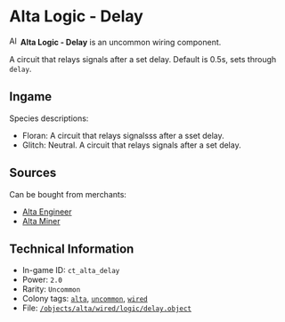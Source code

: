 # Alta Logic - Delay

<img src="https://raw.githubusercontent.com/Ceterai/Enternia/main/objects/alta/wired/logic/delay.png:default.1" alt="Alta Logic - Delay icon" loading="lazy" height="16px" width="auto" /> **Alta Logic - Delay** is an uncommon wiring component.

A circuit that relays signals after a set delay. Default is 0.5s, sets through `delay`.

## Ingame

Species descriptions:

- Floran: A circuit that relays signalsss after a sset delay.
- Glitch: Neutral. A circuit that relays signals after a set delay.

## Sources

Can be bought from merchants:

- [Alta Engineer](https://ceterai.github.io/MyEnternia/Wiki/AltaEngineer)
- [Alta Miner](https://ceterai.github.io/MyEnternia/Wiki/AltaMiner)

## Technical Information

- In-game ID: `ct_alta_delay`
- Power: `2.0`
- Rarity: `Uncommon`
- Colony tags: [`alta`](https://ceterai.github.io/MyEnternia/Wiki/Tags/Alta), [`uncommon`](https://ceterai.github.io/MyEnternia/Wiki/Tags/Uncommon), [`wired`](https://ceterai.github.io/MyEnternia/Wiki/Tags/Wired)
- File: [`/objects/alta/wired/logic/delay.object`](https://github.com/Ceterai/Enternia/blob/main/objects/alta/wired/logic/delay.object)
